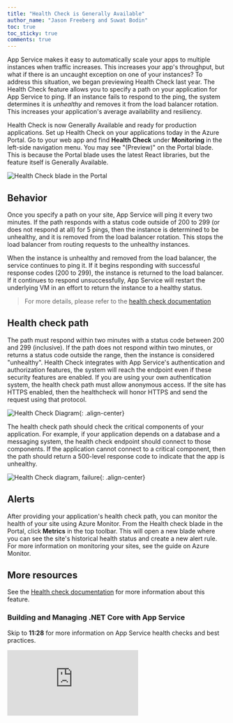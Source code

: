 ```yaml
---
title: "Health Check is Generally Available"
author_name: "Jason Freeberg and Suwat Bodin"
toc: true
toc_sticky: true
comments: true
---
```


App Service makes it easy to automatically scale your apps to multiple instances when traffic increases. This increases your app's throughput, but what if there is an uncaught exception on one of your instances? To address this situation, we began previewing Health Check last year. The Health Check feature allows you to specify a path on your application for App Service to ping. If an instance fails to respond to the ping, the system determines it is *unhealthy* and removes it from the load balancer rotation. This increases your application's average availability and resiliency. 

Health Check is now Generally Available and ready for production applications. Set up Health Check on your applications today in the Azure Portal. Go to your web app and find **Health Check** under **Monitoring** in the left-side navigation menu. You may see "(Preview)" on the Portal blade. This is because the Portal blade uses the latest React libraries, but the feature itself is Generally Available.

![Health Check blade in the Portal]({{site.baseurl}}/media/2020/08/health-check/health-check-portal.png)

## Behavior

Once you specify a path on your site, App Service will ping it every two minutes. If the path responds with a status code outside of 200 to 299 (or does not respond at all) for 5 pings, then the instance is determined to be unhealthy, and it is removed from the load balancer rotation. This stops the load balancer from routing requests to the unhealthy instances. 

When the instance is unhealthy and removed from the load balancer, the service continues to ping it. If it begins responding with successful response codes (200 to 299), the instance is returned to the load balancer. If it continues to respond unsuccessfully, App Service will restart the underlying VM in an effort to return the instance to a healthy status.

> For more details, please refer to the [health check documentation](https://docs.microsoft.com/en-us/azure/azure-monitor/platform/autoscale-get-started#health-check-path)

## Health check path

The path must respond within two minutes with a status code between 200 and 299 (inclusive). If the path does not respond within two minutes, or returns a status code outside the range, then the instance is considered "unhealthy". Health Check integrates with App Service's authentication and authorization features, the system will reach the endpoint even if these security features are enabled. If you are using your own authentication system, the health check path must allow anonymous access. If the site has HTTPS enabled, then the healthcheck will honor HTTPS and send the request using that protocol.

![Health Check Diagram]({{site.baseurl}}/media/2020/08/health-check/health_check_path_diagram.png){: .align-center}

The health check path should check the critical components of your application. For example, if your application depends on a database and a messaging system, the health check endpoint should connect to those components. If the application cannot connect to a critical component, then the path should return a 500-level response code to indicate that the app is unhealthy.

![Health Check diagram, failure]({{site.baseurl}}/media/2020/08/health-check/health-check-diagram-failure.png){: .align-center}

## Alerts

After providing your application's health check path, you can monitor the health of your site using Azure Monitor. From the Health check blade in the Portal, click **Metrics** in the top toolbar. This will open a new blade where you can see the site's historical health status and create a new alert rule. For more information on monitoring your sites, see the guide on Azure Monitor.  

## More resources

See the [Health check documentation](https://docs.microsoft.com/en-us/azure/azure-monitor/platform/autoscale-get-started#health-check-path) for more information about this feature.

### Building and Managing .NET Core with App Service

Skip to **11:28** for more information on App Service health checks and best practices.

<div class="responsive-video-container">
    <iframe src="https://channel9.msdn.com/Events/Build/2020/BOD126/player"
        allowFullScreen 
        frameBorder="0" 
        title="Building and managing .NET Core with App Service - Microsoft Channel 9 Video">
    </iframe>
</div>
